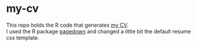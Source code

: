 # my-cv

This repo holds the R code that generates 
[my CV](https://bblodfon.github.io/my-cv/cv.html).  
I used the R package [pagedown](https://github.com/rstudio/pagedown) 
and changed a little bit the default resume css template.
